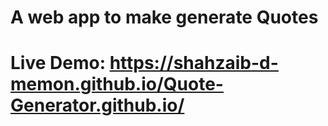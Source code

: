 # A web app to make generate Quotes
# Live Demo: https://shahzaib-d-memon.github.io/Quote-Generator.github.io/
